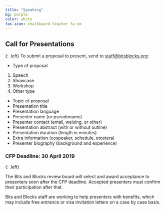 ```yaml
---
title: "Speaking"
bg: purple
color: white
fas-icon: chalkboard-teacher fa-sm
---
```


## Call for Presentations
{: .left}
To submit a proposal to present, send to staff@bitsblocks.org:

* Type of proposal
1. Speech
2. Showcase
3. Workshop
4. Other type
* Topic of proposal
* Presentation title
* Presentation language
* Presenter name (or pseudoname)
* Presenter contact (email, weixing, or other)
* Presentation abstract (with or without outline)
* Presentation duration (length in minutes)
* Extra information (cospeaker, schedule, etcetera)
* Presenter biography (background and experience)

### CFP Deadline: <strong>30 April 2019</strong>
{: .left}

The Bits and Blocks review board will select and award acceptance to presenters soon after the CFP deadline. Accepted presenters must confirm their participation after that.

Bits and Blocks staff are working to help presenters with benefits, which may include free entrance or visa invitation letters on a case by case basis.
